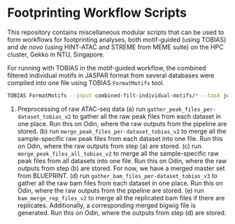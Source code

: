 # Footprinting Workflow Scripts

This repository contains miscellaneous modular scripts that can be used to form workflows for footprinting analyses, both motif-guided (using TOBIAS) and *de novo* (using HINT-ATAC and STREME from MEME suite) on the HPC cluster, Gekko in NTU, Singapore.

For running with TOBIAS in the motif-guided workflow, the combined filtered individual motifs in JASPAR format from several databases were compiled into one file using TOBIAS `FormatMotifs` tool.

```bash
TOBIAS FormatMotifs --input combined-filt-individual-motifs/* --task join --output ./joined_filt_combined_motifs.jaspar
```

1. Preprocessing of raw ATAC-seq data
    (a) run `gather_peak_files_per-dataset_tobias_v2` to gather all the raw peak files from each dataset in one place. Run this on Odin, where the raw outputs from the pipeline are stored.
    (b) run `merge_peak_files_per-dataset_tobias_v2` to merge all the sample-specific raw peak files from each dataset into one file. Run this on Odin, where the raw outputs from step (a) are stored.
    (c) run `merge_peak_files_all_tobias_v2` to merge all the sample-specific raw peak files from all datasets into one file. Run this on Odin, where the raw outputs from step (b) are stored. For now, we have a merged master set from BLUEPRINT.
    (d) run `gather_bam_files_per-dataset_tobias_v3` to gather all the raw bam files from each dataset in one place. Run this on Odin, where the raw outputs from the pipeline are stored.
    (e) run `bam_merge_rep_files_v2` to merge all the replicated bam files if there are replicates. Additionally, a corresponding merged bigwig file is generated. Run this on Odin, where the outputs from step (d) are stored.
